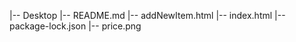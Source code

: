 |-- Desktop
    |-- README.md
    |-- addNewItem.html
    |-- index.html
    |-- package-lock.json
    |-- price.png
